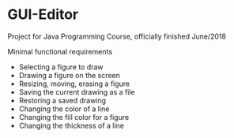 # GUI-Editor
Project for Java Programming Course, officially finished June/2018

Minimal functional requirements
  * Selecting a figure to draw
  * Drawing a figure on the screen
  * Resizing, moving, erasing a figure
  * Saving the current drawing as a file
  * Restoring a saved drawing
  * Changing the color of a line
  * Changing the fill color for a figure
  * Changing the thickness of a line
